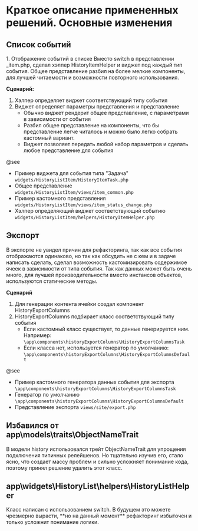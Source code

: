 <h1>Краткое описание примененных решений. Основные изменения</h1>

<h2>Список событий</h2>
1. Отображение событий в списке
Вместо switch в представлении _item.php, сделал хэлпер HistoryItemHelper и виджет под каждый тип события.
Общее представление разбил на более мелкие компоненты, для лучшей читаемости и возможности повторного использования.

**Сценарий:**
1. Хэлпер определяет виджет соответствующий типу события
2. Виджет определяет параметры представления и представление
    - Обычно виджет рендерит общее представление, с параметрами в зависимости от события
    - Разбил общее представление на компоненты, что бы представление легче читалось и можно было легко собрать кастомный вариант.
    - Виджет позволяет передать любой набор параметров и сделать любое представление для события

@see
- Пример виджета для события типа "Задача"
`widgets/HistoryListItem/HistoryItemTask.php`
- Общее представление 
`widgets/HistoryListItem/views/item_common.php`
- Пример кастомного представления 
`widgets/HistoryListItem/views/item_status_change.php`
- Хэлпер определяющий виджет соответствующий событию
`widgets/HistoryListItem/helpers/HistoryItemHelper.php`

<h2>Экспорт</h2>
В экспорте не увидел причин для рефакторинга, так как все события отображаются одинаково, 
но так как обсудить не с кем и в задаче написать сделать, сделал возможность кастомизировать содержимое ячеек в зависимости от типа события.
Так как данных может быть очень много, для лучшей производительности вместо инстансов объектов, используются статические методы.

**Сценарий**
1. Для генерации контента ячейки создал компонент HistoryExportColumns
2. HistoryExportColumns подбирает класс соответствующий типу события
    - Если кастомный класс существует, то данные генерируется ним. Например: `\app\components\historyExportColumns\HistoryExportColumnsTask`
    - Если класса нет, используется генератор по умолчанию: `\app\components\historyExportColumns\HistoryExportColumnsDefault`

@see 
- Пример кастомного генератора данных события для экспорта `\app\components\historyExportColumns\HistoryExportColumnsTask`
- Генератор по умолчанию `\app\components\historyExportColumns\HistoryExportColumnsDefault`
- Представление экспорта `views/site/export.php`

<h2>Избавился от app\models\traits\ObjectNameTrait</h2>
В модели history использовался трейт ObjectNameTrait для упрощения подключения типичных релейшенов.
Но тщательно изучив его, стало ясно, что создает массу проблем и сильно усложняет понимание кода, 
поэтому принял решение удалить этот класс.

<h2>app\widgets\HistoryList\helpers\HistoryListHelper</h2>
Класс написан с использованием switch. В будущем это можете чрезмерно вырасти, **но на данный момент** 
рефакторинг избыточен и только усложнит понимание логики.
